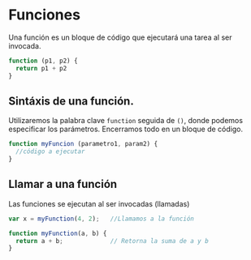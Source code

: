 

# Funciones
Una función es un bloque de código que ejecutará una tarea al ser invocada.

```js
function (p1, p2) {
  return p1 + p2
}
```

## Sintáxis de una función.
Utilizaremos la palabra clave `function` seguida de `()`, donde podemos especificar los parámetros. Encerramos todo en un bloque de código.

```js
function myFuncion (parametro1, param2) {
  //código a ejecutar
}
```

## Llamar a una función
Las funciones se ejecutan al ser invocadas (llamadas)

```js
var x = myFunction(4, 2);   //Llamamos a la función

function myFunction(a, b) {
  return a + b;             // Retorna la suma de a y b
}
```
